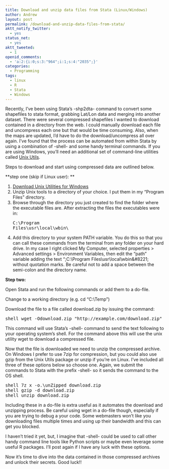 ```yaml
---
title: Download and unzip data files from Stata (Linux/Windows)
author: Andrew
layout: post
permalink: /download-and-unzip-data-files-from-stata/
aktt_notify_twitter:
  - yes
status_net:
  - yes
aktt_tweeted:
  - 1
openid_comments:
  - 'a:2:{i:0;s:3:"964";i:1;s:4:"2035";}'
categories:
  - Programming
tags:
  - linux
  - R
  - Stata
  - Windows
---
```

Recently, I&#8217;ve been using Stata&#8217;s -shp2dta- command to convert some shapefiles to stata format, grabbing Lat/Lon data and merging into another dataset. There were several compressed shapefiles I wanted to download contained in a directory from the web. I could manually download each file and uncompress each one but that would be time consuming. Also, when the maps are updated, I&#8217;d have to do the download/uncompress all over again. I&#8217;ve found that the process can be automated from within Stata by using a combination of -shell- and some handy terminal commands. If you are using Windows, you&#8217;ll need an additional set of command-line utilities called [Unix Utils][1].

Steps to download and start using compressed data are outlined below.

**step one (skip if Linux user): **

  1. [Download Unix Utilities for Windows][1]
  2. Unzip Unix tools to a directory of your choice. I put them in my &#8220;Program Files&#8221; directory.
  3. Browse through the directory you just created to find the folder where the executable files are. After extracting the files the executables were in: <pre class="brush: bash; title: ; notranslate" title="">C:\Program Files\usr\local\wbin\
</pre>

  4. Add this directory to your system PATH variable. You do this so that you can call these commands from the terminal from any folder on your hard drive. In my case I right clicked My Computer, selected properties > Advanced settings > Environment Variables, then edit the &#8220;path&#8221; variable adding the text &#8220;;C:\Program Files\usr\local\wbin\&#8221; without quotation marks. Be careful not to add a space between the semi-colon and the directory name.

**Step two:**

Open Stata and run the following commands or add them to a do-file.

Change to a working directory (e.g. cd &#8220;C:\Temp&#8221;)

Download the file to a file called download.zip by issuing the command:

<pre class="brush: perl; title: ; notranslate" title="">shell wget -Odownload.zip "http://example.com/download.zip"
</pre>

This command will use Stata&#8217;s -shell- command to send the text following to your operating system&#8217;s shell. For the command above this will use the unix utility wget to download a compressed file.

Now that the file is downloaded we need to unzip the compressed archive. On Windows I prefer to use 7zip for compression, but you could also use gzip from the Unix Utils package or unzip if you&#8217;re on Linux. I&#8217;ve included all three of these options below so choose one. Again, we submit the commands to Stata with the prefix -shell- so it sends the command to the OS shell.

<pre class="brush: perl; title: ; notranslate" title="">shell 7z x -o.\unZipped download.zip
shell gzip -d download.zip
shell unzip download.zip
</pre>

Including these in a do-file is extra useful as it automates the download and unzipping process. Be careful using wget in a do-file though, especially if you are trying to debug a your code. Some webmasters won&#8217;t like you downloading files multiple times and using up their bandwidth and this can get you blocked.

I haven&#8217;t tried it yet, but, I imagine that -shell- could be used to call other handy command line tools like Python scripts or maybe even leverage some useful R packages. I&#8217;ll post again if I have any luck with these options.

Now it&#8217;s time to dive into the data contained in those compressed archives and unlock their secrets. Good luck!!

 [1]: http://sourceforge.net/projects/unxutils/